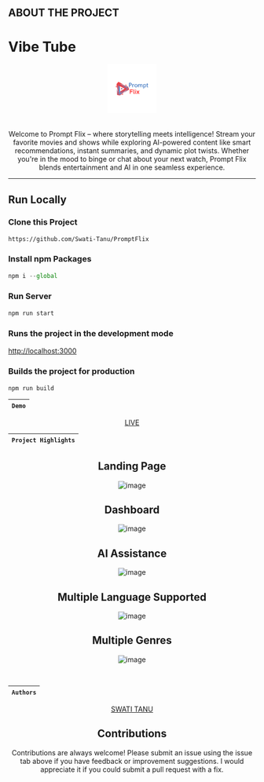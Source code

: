 ## ABOUT THE PROJECT

<h1> Vibe Tube </h1>
<div align="center"  width="100" height="100">
  <img src="public/logo.png" alt="html"  height="100"/>
  <br>
  <br>
  <p>Welcome to Prompt Flix – where storytelling meets intelligence! Stream your favorite movies and shows while exploring AI-powered content like smart recommendations, instant summaries, and dynamic plot twists. Whether you're in the mood to binge or chat about your next watch, Prompt Flix blends entertainment and AI in one seamless experience.</p>
</div>
<hr>

## Run Locally

### Clone this Project

```
https://github.com/Swati-Tanu/PromptFlix
```

### Install npm Packages

```javascript
npm i --global
```

### Run Server

```javascript
npm run start
```

### Runs the project in the development mode

[http://localhost:3000](http://localhost:3000)

### Builds the project for production

```javascript
npm run build
```

<div align = "center">

| `Demo` |
| :----: |

[LIVE](https://yummybiteswebsite.netlify.app/)

| `Project Highlights` |
| :------------------: |

 <div align = "center">
   <h2>Landing Page</h2>

   ![image](https://github.com/user-attachments/assets/f38a56b2-b54b-4c83-84a0-ee3601469432)


 <h2>Dashboard</h2>

![image](https://github.com/user-attachments/assets/f9bf61bf-5ede-4177-91c8-d938bfc33795)

  <h2>AI Assistance</h2>

  ![image](https://github.com/user-attachments/assets/d6d5cee3-fe97-4d80-aa14-3c13c9841264)



  <h2>Multiple Language Supported</h2>

![image](https://github.com/user-attachments/assets/8c4bed15-c38d-4e0c-acb2-5930fad41576)

<h2>Multiple Genres</h2>

![image](https://github.com/user-attachments/assets/13908cef-3836-47f5-a8ea-47dda016bf05)

  <div/>
<br>
 
| `Authors` |
| :-------: | 
 
 [SWATI TANU](https://github.com/Swati-Tanu)

## Contributions

Contributions are always welcome! Please submit an issue using the issue tab above if you have feedback or improvement suggestions. I would appreciate it if you could submit a pull request with a fix.
